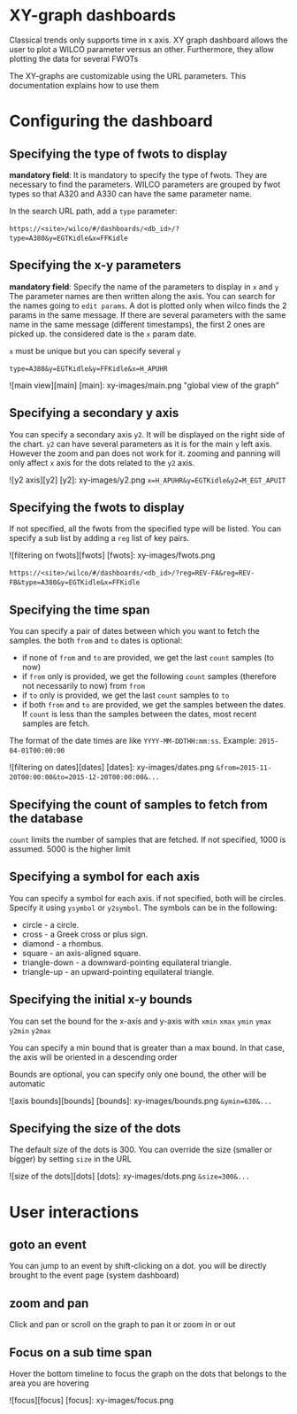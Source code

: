 XY-graph dashboards
======


Classical trends only supports time in x axis. XY graph dashboard allows the user to plot a WILCO parameter versus an other. Furthermore, they allow plotting the data for several FWOTs

The XY-graphs are customizable using the URL parameters. This documentation explains how to use them


# Configuring the dashboard

## Specifying the type of fwots to display
**mandatory field**:
It is mandatory to specify the type of fwots. They are necessary to find the parameters. WILCO parameters are grouped by fwot types so that A320 and A330 can have the same parameter name.

In the search URL path, add a `type` parameter:

`https://<site>/wilco/#/dashboards/<db_id>/?type=A380&y=EGTKidle&x=FFKidle`




## Specifying the x-y parameters
**mandatory field**: Specify the name of the parameters to display in `x` and `y`
The parameter names are then written along the axis. You can search for the names going to `edit params`. A dot is plotted only when wilco finds the 2 params in the same message. If there are several parameters with the same name in the same message (different timestamps), the first 2 ones are picked up. the considered date is the `x` param date.

`x` must be unique but you can specify several `y`

`type=A380&y=EGTKidle&y=FFKidle&x=H_APUHR`

![main view][main]
[main]: xy-images/main.png "global view of the graph"

## Specifying a secondary y axis
You can specify a secondary axis `y2`. It will be displayed on the right side of the chart. `y2` can have several parameters as it is for the main `y` left axis. However the zoom and pan does not work for it. zooming and panning will only affect `x` axis for the dots related to the `y2` axis.

![y2 axis][y2]
[y2]: xy-images/y2.png
`x=H_APUHR&y=EGTKidle&y2=M_EGT_APUIT`

## Specifying the fwots to display
If not specified, all the fwots from the specified type will be listed. You can specify a sub list by adding a `reg` list of key pairs.

![filtering on fwots][fwots]
[fwots]: xy-images/fwots.png

`https://<site>/wilco/#/dashboards/<db_id>/?reg=REV-FA&reg=REV-FB&type=A380&y=EGTKidle&x=FFKidle`

## Specifying the time span
You can specify a pair of dates between which you want to fetch the samples. the both `from` and `to` dates is optional:
* if none of `from` and `to` are provided, we get the last `count` samples (to now)
* if `from` only is provided, we get the following `count` samples (therefore not necessarily to now) from `from`
* if `to` only is provided, we get the last `count` samples to `to`
* if both `from` and `to` are provided, we get the samples between the dates. If `count` is less than the samples between the dates, most recent samples are fetch.

The format of the date times are like `YYYY-MM-DDTHH:mm:ss`. Example: `2015-04-01T00:00:00`

![filtering on dates][dates]
[dates]: xy-images/dates.png
`&from=2015-11-20T00:00:00&to=2015-12-20T00:00:00&...`

## Specifying the count of samples to fetch from the database
`count` limits the number of samples that are fetched. If not specified, 1000 is assumed. 5000 is the higher limit

## Specifying a symbol for each axis
You can specify a symbol for each axis. if not specified, both will be circles. Specify it using `ysymbol` or `y2symbol`. The symbols can be in the following:

* circle - a circle.
* cross - a Greek cross or plus sign.
* diamond - a rhombus.
* square - an axis-aligned square.
* triangle-down - a downward-pointing equilateral triangle.
* triangle-up - an upward-pointing equilateral triangle.

## Specifying the initial x-y bounds
You can set the bound for the x-axis and y-axis with `xmin` `xmax` `ymin` `ymax` `y2min` `y2max`

You can specify a min bound that is greater than a max bound. In that case, the axis will be oriented in a descending order

Bounds are optional, you can specify only one bound, the other will be automatic

![axis bounds][bounds]
[bounds]: xy-images/bounds.png
`&ymin=630&...`

## Specifying the size of the dots

The default size of the dots is 300. You can override the size (smaller or bigger) by setting `size` in the URL

![size of the dots][dots]
[dots]: xy-images/dots.png
`&size=300&...`


# User interactions

## goto an event
You can jump to an event by shift-clicking on a dot. you will be directly brought to the event page (system dashboard)

## zoom and pan
Click and pan or scroll on the graph to pan it or zoom in or out

## Focus on a sub time span
Hover the bottom timeline to focus the graph on the dots that belongs to the area you are hovering

![focus][focus]
[focus]: xy-images/focus.png
